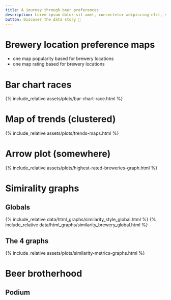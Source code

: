 ```yaml
---
title: A journey through beer preferences
description: Lorem ipsum dolor sit amet, consectetur adipiscing elit, sed do eiusmod tempor incididunt
button: Discover the data story 🍺
---
```


# Brewery location preference maps
- one map popularity based for brewery locations
- one map rating based for brewery locations

# Bar chart races

{% include_relative assets/plots/bar-chart-race.html %}

# Map of trends (clustered)

{% include_relative assets/plots/trends-maps.html %}

# Arrow plot (somewhere)
{% include_relative assets/plots/highest-rated-breweries-graph.html %}

# Simirality graphs
## Globals
{% include_relative data/html_graphs/similarity_style_global.html %}
{% include_relative data/html_graphs/similarity_brewery_global.html %}

## The 4 graphs
{% include_relative assets/plots/similarity-metrics-graphs.html %}


# Beer brotherhood
## Podium